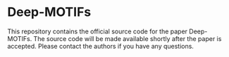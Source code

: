 # Deep-MOTIFs
This repository contains the official source code for the paper Deep-MOTIFs. The source code will be made available shortly after the paper is accepted. Please contact the authors if you have any questions.
